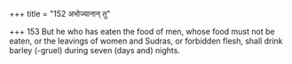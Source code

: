 +++
title = "152 अभोज्यानान् तु"

+++
153	But he who has eaten the food of men, whose food must not be eaten, or the leavings of women and Sudras, or forbidden flesh, shall drink barley (-gruel) during seven (days and) nights.